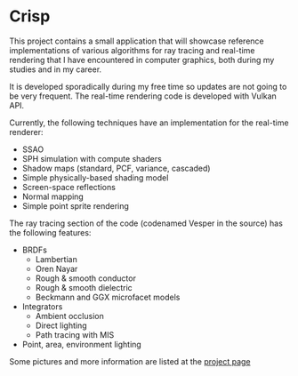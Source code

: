 # Crisp
This project contains a small application that will showcase reference implementations of various algorithms for ray tracing and
real-time rendering that I have encountered in computer graphics, both during my studies and in my career.

It is developed sporadically during my free time so updates are not going to be very frequent. The real-time rendering code is developed with Vulkan API.

Currently, the following techniques have an implementation for the real-time renderer:
  - SSAO
  - SPH simulation with compute shaders
  - Shadow maps (standard, PCF, variance, cascaded)
  - Simple physically-based shading model
  - Screen-space reflections
  - Normal mapping
  - Simple point sprite rendering
  
The ray tracing section of the code (codenamed Vesper in the source) has the following features:
  - BRDFs
    - Lambertian
    - Oren Nayar
    - Rough & smooth conductor
    - Rough & smooth dielectric
    - Beckmann and GGX microfacet models
  - Integrators
    - Ambient occlusion
    - Direct lighting
    - Path tracing with MIS
  - Point, area, environment lighting
  
  Some pictures and more information are listed at the [project page](https://fallenshard.github.io/crisp-home.html)
